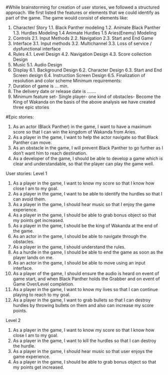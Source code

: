 #While brainstorming for creation of user stories, we followed a structured approach. We first listed the features or elements that we could identify as part of the game. The game would consist of elements like:
1.	Character/ Story 1.1. Black Panther modeling 1.2. Animate Black Panther 1.3. Hurdles Modeling 1.4 Animate Hurdles 1.5 Aries(Enemy) Modeling
2.	Controls 2.1. Input Methods 2.2. Navigation 2.3. Start and End Game
3.	Interface 3.1. Input methods 3.2. Multichannel 3.3. Loss of service / dysfunctional interface
4.	Rules 4.1. Level Design 4.2. Navigation Design 4.3. Score collection Design
5.	Music 5.1. Audio Design
6.	Display 6.1. Background Design 6.2. Character Design 6.3. Start and End Screen design 6.4. Instruction Screen Design 6.5. Finalization of resolution and color scheme Minimum requirements:
7.	Duration of game is … min.
8.	The delivery date or release date is …….
9.	Minimum feature set- Single player- one kind of obstacles- Become the King of Wakanda on the basis of the above analysis we have created three epic stories

#Epic stories:
1.	As an actor (Black Panther) in the game, I want to have a maximum score so that I can win the kingdom of Wakanda from Aries.
2.	As a player in the game, I want to help the actor navigate so that Black Panther can move.
3.	As an obstacle in the game, I will prevent Black Panther to go further as I don’t want him to reach destination.
4.	As a developer of the game, I should be able to develop a game which is clear and understandable, so that the player can play the game well.

User stories:
Level 1
1.	As a player in the game, I want to know my score so that I know how close I am to my goal.
2.	As a player in the game, I want to be able to identify the hurdles so that I can avoid them.
3.	As a player in the game, I should hear music so that I enjoy the game experience.
4.	As a player in the game, I should be able to grab bonus object so that my points get increased.
5.	As a player in the game, I should be the king of Wakanda at the end of the game.
6.	As an actor in the game, I should be able to navigate through the obstacles.
7.	As a player in the game, I should understand the rules.
8.	As a hurdle in the game, I should be able to end the game as soon as the player lands on me.
9.	As an actor in the game, I should be able to move using an input interface.
10.	As a player of the game, I should ensure the audio is heard on event of game start, and when Black Panther holds the Grabber and on event of Game Over/Level completion.
11.	As a player in the game, I want to know my lives so that I can continue playing to reach to my goal.
12.	As a player in the game, I want to grab bullets so that I can destroy hurdles by throwing bullets on them and also can increase my score points.

Level 2
1.	As a player in the game, I want to know my score so that I know how close I am to my goal.
2.	As a player in the game, I want to kill the hurdles so that I can destroy the hurdle.
3.	As a player in the game, I should hear music so that user enjoys the game experience.
4.	As a player in the game, I should be able to grab bonus object so that my points get increased.
